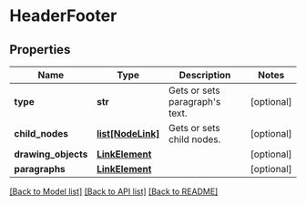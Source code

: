 # HeaderFooter

## Properties
Name | Type | Description | Notes
------------ | ------------- | ------------- | -------------
**type** | **str** | Gets or sets paragraph&#x27;s text. | [optional] 
**child_nodes** | [**list[NodeLink]**](NodeLink.md) | Gets or sets child nodes. | [optional] 
**drawing_objects** | [**LinkElement**](LinkElement.md) |  | [optional] 
**paragraphs** | [**LinkElement**](LinkElement.md) |  | [optional] 

[[Back to Model list]](../README.md#documentation-for-models) [[Back to API list]](../README.md#documentation-for-api-endpoints) [[Back to README]](../README.md)

